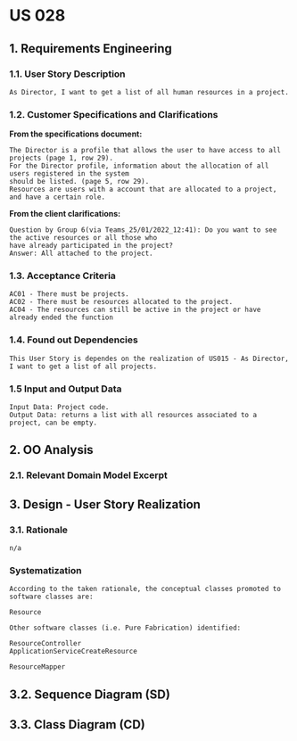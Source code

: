 # US 028

## 1. Requirements Engineering

### 1.1. User Story Description

    As Director, I want to get a list of all human resources in a project.

### 1.2. Customer Specifications and Clarifications

**From the specifications document:**

    The Director is a profile that allows the user to have access to all projects (page 1, row 29).
    For the Director profile, information about the allocation of all users registered in the system
    should be listed. (page 5, row 29).
    Resources are users with a account that are allocated to a project, and have a certain role.

**From the client clarifications:**

    Question by Group 6(via Teams_25/01/2022_12:41): Do you want to see the active resources or all those who
    have already participated in the project? 
    Answer: All attached to the project.

### 1.3. Acceptance Criteria

    AC01 - There must be projects.
    AC02 - There must be resources allocated to the project.
    AC04 - The resources can still be active in the project or have already ended the function

### 1.4. Found out Dependencies
    
    
    This User Story is dependes on the realization of US015 - As Director, I want to get a list of all projects. 

### 1.5 Input and Output Data

    Input Data: Project code.    
    Output Data: returns a list with all resources associated to a project, can be empty.

## 2. OO Analysis

### 2.1. Relevant Domain Model Excerpt



## 3. Design - User Story Realization

### 3.1. Rationale

    n/a

### Systematization ##

    According to the taken rationale, the conceptual classes promoted to software classes are:

    Resource

    Other software classes (i.e. Pure Fabrication) identified: 
    
    ResourceController
    ApplicationServiceCreateResource
    
    ResourceMapper

## 3.2. Sequence Diagram (SD)


## 3.3. Class Diagram (CD)

